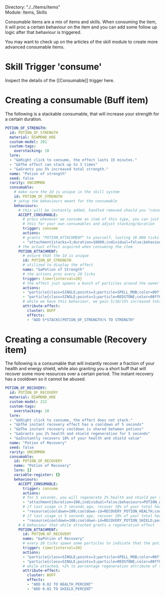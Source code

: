 Directory: "./../Items/items"  
Module: Items, Skills

Consumable items are a mix of items and skills. When consuming the item, it will proc a certain behaviour on the item and you can add some follow up logic after that behaviour is triggered. 

You may want to check up on the articles of the skill module to create more advanced consumable items.

# Skill Trigger 'consume'

Inspect the details of the [[Consumable]] trigger here.

# Creating a consumable (Buff item)

The following is a stackable consumable, that will increase your strength for a certain duration.

```yml
POTION_OF_STRENGTH:
  id: POTION_OF_STRENGTH
  material: DIAMOND_HOE
  custom-model: 201
  custom-tags:
    overstacking: 10
  lore:
  - "&bRight click to consume, the effect lasts 15 minutes."
  - "&bThe effect can stack up to 3 times"
  - "&aGrants you 5% increased total strength."
  name: "Potion of strength"
  seed: false
  rarity: UNCOMMON
  consumable:
    # make sure the Id is unique in the skill system
    id: POTION_OF_STRENGTH
    # setup the behaviours meant for the consumable
    behaviours:
      # this will be instantly added, handled removed should you "consume" the item
      ACCEPT_CONSUMABLE:
        # procs whenever we consume an item of this type, you can just copy-paste
        # this for your own consumables and adjust stacking/duration
        trigger: consume
        actions:
        # grants "POTION_ATTACHMENT" to yourself, lasting 18.000 ticks and stacking up to 3 times
        - "attachment{stacks=3;duration=18000;individual=false;behaviours=POTION_ATTACHMENT}@self"
      # the actual effect acquired when consuming the item
      POTION_ATTACHMENT:
        # ensure that the Id is unique
        id: POTION_OF_STRENGTH
        # utilized to display the effect
        name: "&aPotion of Strength"
        # the actions proc every 20 ticks
        trigger: timer{interval=20}
        # the effect just spawns a bunch of particles around the owner
        actions:
        - "particle{class=SINGLE;points=3;particle=SPELL_MOB;color=00ff00;random=1}@self"
        - "particle{class=SINGLE;points=3;particle=REDSTONE;color=00ff00;random=1}@self"
        # while we have this behaviour, we gain 5/10/15% increased total strength        
        attribute-effect:
          cluster: BUFF
          effects:
          - "ADD 5*STACKS(POTION_OF_STRENGTH)% TO STRENGTH"
```

# Creating a consumable (Recovery item)

The following is a consumable that will instantly recover a fraction of your health and energy shield, while also granting you a short buff that will recover some more resources over a certain period. The instant recovery has a cooldown so it cannot be abused.

```yml
POTION_OF_RECOVERY:
  id: POTION_OF_RECOVERY
  material: DIAMOND_HOE
  custom-model: 212
  custom-tags:
    overstacking: 10
  lore:
  - "&bRight click to consume, the effect does not stack."
  - "&bThe instant recovery effect has a cooldown of 5 seconds"
  - "&bThe instant recovery cooldown is shared between potions"
  - "&aGrants you 2% health and shield regeneration for 5 seconds"
  - "&aInstantly recovers 10% of your health and shield value"
  name: "Potion of Recovery"
  seed: false
  rarity: UNCOMMON
  consumable:
    id: POTION_OF_RECOVERY
    name: "Potion of Recovery"
    lore: []
    variable-register: {}
    behaviours:
      ACCEPT_CONSUMABLE:
        trigger: consume
        actions:
        # for 5 seconds, you will regenerate 2% health and shield per second
        - "attachment{duration=100;individual=false;behaviours=POTION_ATTACHMENT}@self"
        # if last usage is 5 seconds ago, recover 10% of your total health
        - "resource{cooldown=100;cooldown-id=RECOVERY_POTION_HEALTH;cooldownid=;percent=true;set=false;amount=0.10;target=SHIELD}@self"
        # if last usage is 5 seconds ago, recover 10% of your total health
        - "resource{cooldown=100;cooldown-id=RECOVERY_POTION_SHIELD;percent=true;set=false;amount=0.10;target=HEALTH}@self"
      # A behaviour that while attached grants a regeneration effect
      POTION_ATTACHMENT:
        id: POTION_OF_RECOVERY
        name: "&aPotion of Recovery"
        # every 20 ticks spawn some particles to indicate that the potion is active
        trigger: timer{interval=20}
        actions:
        - "particle{class=SINGLE;points=3;particle=SPELL_MOB;color=00ff00;random=1}@self"
        - "particle{class=SINGLE;points=3;particle=REDSTONE;color=00ff00;random=1}@self"
        # while attached, +2% to percentage regeneration attribute of the player.
        attribute-effect:
          cluster: BUFF
          effects:
          - "ADD 0.02 TO HEALTH_PERCENT"
          - "ADD 0.02 TO SHIELD_PERCENT"
```